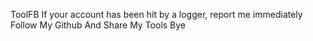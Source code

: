 ToolFB
If your account has been hit by a logger, report me immediately Follow My Github And Share My Tools Bye
